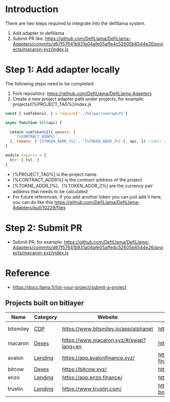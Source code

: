 # Introduction

There are two steps required to integrate into the defillama system.

1. Add adapter to defillama
2. Submit PR like: https://github.com/DefiLlama/DefiLlama-Adapters/commits/d67f57641b931a04afe05affe4c52605b6544e26/projects/macaron-xyz/index.js

# Step 1: Add adapter locally

The following steps need to be completed: 

1. Fork repository: https://github.com/DefiLlama/DefiLlama-Adapters
2. Create a new project adapter path under projects, for example: projects/[%PROJECT_TAG%]/index.js

```javascript
const { sumTokens2, } = require('../helper/unwrapLPs')

async function tvl(api) {
  
  return sumTokens2({ owners: [
    '[%CONTRACT_ADDR%]',
  ], tokens: ['[%TOKEN_ADDR_1%]', '[%TOKEN_ADDR_2%]'], api, }) //wbtc and usdt
}

module.exports = {
  btr: { tvl, }
}

```

- [%PROJECT_TAG%] is  the project name
- [%CONTRACT_ADDR%] is the contract address of the project
- [%TOKNE_ADDR_1%]、[%TOKEN_ADDR_2%] are the currency pair address that needs to be calculated
- For future references, if you add another token you can just add it here, you can do like this https://github.com/DefiLlama/DefiLlama-Adapters/pull/10229/files

# Step 2: Submit PR

- Submit PR, for example: https://github.com/DefiLlama/DefiLlama-Adapters/commits/d67f57641b931a04afe05affe4c52605b6544e26/projects/macaron-xyz/index.js

# Reference

- https://docs.llama.fi/list-your-project/submit-a-project
## Projects built on bitlayer

| Name      | Category                                           | Website                                | Defillama                                                    | Project Path            |
| --------- | -------------------------------------------------- | -------------------------------------- | ------------------------------------------------------------ | ----------------------- |
| bitsmiley | [CDP](https://defillama.com/protocols/CDP)         | https://www.bitsmiley.io/app/alphanet  | https://defillama.com/protocol/bitsmiley#information         | projects/bitsmiley-io   |
| macaron   | [Dexes](https://defillama.com/protocols/Dexes)     | https://www.macaron.xyz/#/swap?lang=en | https://defillama.com/protocol/macaron                       | projects/macaron-xyz    |
| avalon    | [Lending](https://defillama.com/protocols/Lending) | https://app.avalonfinance.xyz/         | https://defillama.com/protocol/avalon-finance#information    | projects/avalon-finance |
| bitcow    | [Dexes](https://defillama.com/protocols/Dexes)     | https://bitcow.xyz/                    | https://defillama.com/protocol/bitcow#information            | projects/bitcow         |
| enzo      | [Lending](https://defillama.com/protocols/Lending) | https://app.enzo.finance/              | https://defillama.com/protocol/enzo#information              | projects/enzo           |
| trustin   | [Lending](https://defillama.com/protocols/Lending) | https://www.trustin.com/               | https://defillama.com/protocol/trustin-finance?borrowed=false&twitter=true&tvl=false | projects/trustin        |


